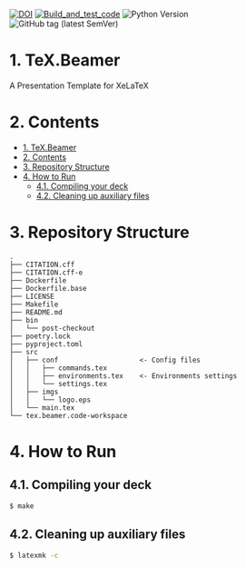 [![DOI](https://zenodo.org/badge/249904685.svg)](https://zenodo.org/badge/latestdoi/249904685) [![Build_and_test_code](https://github.com/hsteinshiromoto/tex.beamer/actions/workflows/ci.yml/badge.svg)](https://github.com/hsteinshiromoto/tex.beamer/actions/workflows/ci.yml) ![Python Version](https://img.shields.io/badge/python-3-blue?style=flat) ![GitHub tag (latest SemVer)](https://img.shields.io/github/v/tag/hsteinshiromoto/tex.beamer?style=flat)

<!-- [![GitHub Workflow Status (branch)](https://img.shields.io/github/workflow/status/hsteinshiromoto/tex.beamer/Docker/master?style=for-the-badge)](https://img.shields.io/github/workflow/status/hsteinshiromoto/tex.beamer/CI?style=for-the-badge) -->

# 1. TeX.Beamer
A Presentation Template for XeLaTeX

# 2. Contents

- [1. TeX.Beamer](#1-texbeamer)
- [2. Contents](#2-contents)
- [3. Repository Structure](#3-repository-structure)
- [4. How to Run](#4-how-to-run)
  - [4.1. Compiling your deck](#41-compiling-your-deck)
  - [4.2. Cleaning up auxiliary files](#42-cleaning-up-auxiliary-files)

# 3. Repository Structure

```
.
├── CITATION.cff
├── CITATION.cff-e
├── Dockerfile
├── Dockerfile.base
├── LICENSE
├── Makefile
├── README.md
├── bin
│   └── post-checkout
├── poetry.lock
├── pyproject.toml
├── src
│   ├── conf                    <- Config files
│   │   ├── commands.tex
│   │   ├── environments.tex    <- Environments settings
│   │   └── settings.tex
│   ├── imgs
│   │   └── logo.eps
│   └── main.tex
└── tex.beamer.code-workspace
```

# 4. How to Run

## 4.1. Compiling your deck
```bash
$ make
```

## 4.2. Cleaning up auxiliary files
```bash
$ latexmk -c
```